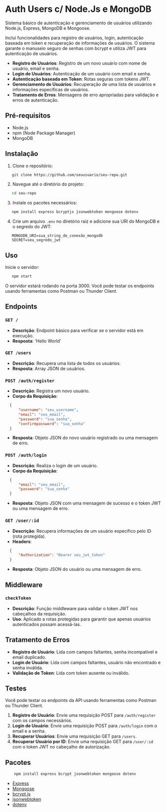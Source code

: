 # Auth Users c/ Node.Js e MongoDB


Sistema básico de autenticação e gerenciamento de usuários utilizando Node.js, Express, MongoDB e Mongoose. 

Inclui funcionalidades para registro de usuários, login, autenticação baseada em token e recuperação de informações de usuários. O sistema garante o manuseio seguro de senhas com bcrypt e utiliza JWT para autenticação de usuários.

- **Registro de Usuários**: Registro de um novo usuário com nome de usuário, email e senha.
- **Login de Usuários**: Autenticação de um usuário com email e senha.
- **Autenticação baseada em Token**: Rotas seguras com tokens JWT.
- **Gerenciamento de Usuários**: Recuperação de uma lista de usuários e informações específicas de usuários.
- **Tratamento de Erros**: Mensagens de erro apropriadas para validação e erros de autenticação.

## Pré-requisitos

- Node.js
- npm (Node Package Manager)
- MongoDB

## Instalação

1. Clone o repositório:

```bash
   git clone https://github.com/seuusuario/seu-repo.git
```
2. Navegue até o diretório do projeto:

```bash
   cd seu-repo
```
3. Instale os pacotes necessários:

```bash
   npm install express bcryptjs jsonwebtoken mongoose dotenv
```
4. Crie um arquivo `.env` no diretório raiz e adicione sua URI do MongoDB e o segredo do JWT:

```env
   MONGODB_URI=sua_string_de_conexão_mongodb
   SECRET=seu_segredo_jwt
```

## Uso

Inicie o servidor:

```bash
   npm start
```

O servidor estará rodando na porta 3000. Você pode testar os endpoints usando ferramentas como Postman ou Thunder Client.

## Endpoints

### `GET /`

- **Descrição**: Endpoint básico para verificar se o servidor está em execução.
- **Resposta**: 'Hello World'

### `GET /users`

- **Descrição**: Recupera uma lista de todos os usuários.
- **Resposta**: Array JSON de usuários.

### `POST /auth/register`

- **Descrição**: Registra um novo usuário.
- **Corpo da Requisição**:
```json
  {
      "username": "seu_username",
      "email": "seu_email",
      "password": "sua_senha",
      "confirmpassword": "sua_senha"
  }
```
- **Resposta**: Objeto JSON do novo usuário registrado ou uma mensagem de erro.

### `POST /auth/login`

- **Descrição**: Realiza o login de um usuário.
- **Corpo da Requisição**:
```json
  {
      "email": "seu_email",
      "password": "sua_senha"
  }
```
- **Resposta**: Objeto JSON com uma mensagem de sucesso e o token JWT ou uma mensagem de erro.

### `GET /user/:id`

- **Descrição**: Recupera informações de um usuário específico pelo ID (rota protegida).
- **Headers**:
```json
  {
      "Authorization": "Bearer seu_jwt_token"
  }
```
- **Resposta**: Objeto JSON do usuário ou uma mensagem de erro.

## Middleware

### `checkToken`

- **Descrição**: Função middleware para validar o token JWT nos cabeçalhos da requisição.
- **Uso**: Aplicado a rotas protegidas para garantir que apenas usuários autenticados possam acessá-las.

## Tratamento de Erros

- **Registro de Usuário**: Lida com campos faltantes, senha incompatível e email duplicado.
- **Login de Usuário**: Lida com campos faltantes, usuário não encontrado e senha inválida.
- **Validação de Token**: Lida com token ausente ou inválido.

## Testes

Você pode testar os endpoints da API usando ferramentas como Postman ou Thunder Client.

1. **Registro de Usuário**: Envie uma requisição POST para `/auth/register` com os campos necessários.
2. **Login de Usuário**: Envie uma requisição POST para `/auth/login` com o email e a senha.
3. **Recuperar Usuários**: Envie uma requisição GET para `/users`.
4. **Recuperar Usuário por ID**: Envie uma requisição GET para `/user/:id` com o token JWT no cabeçalho de autorização.

## Pacotes

````bash
    npm install express bcrypt jsonwebtoken mongoose dotenv
````

- [Express](https://expressjs.com/)
- [Mongoose](https://mongoosejs.com/)
- [bcrypt.js](https://www.npmjs.com/package/bcryptjs)
- [jsonwebtoken](https://www.npmjs.com/package/jsonwebtoken)
- [dotenv](https://www.npmjs.com/package/dotenv)
